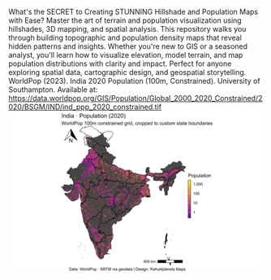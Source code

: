 What's the SECRET to Creating STUNNING Hillshade and Population Maps with Ease?
Master the art of terrain and population visualization using hillshades, 3D mapping, and spatial analysis. This repository walks you through building topographic and population density maps that reveal hidden patterns and insights. Whether you're new to GIS or a seasoned analyst, you'll learn how to visualize elevation, model terrain, and map population distributions with clarity and impact. Perfect for anyone exploring spatial data, cartographic design, and geospatial storytelling.
WorldPop (2023). India 2020 Population (100m, Constrained). University of Southampton.
Available at: https://data.worldpop.org/GIS/Population/Global_2000_2020_Constrained/2020/BSGM/IND/ind_ppp_2020_constrained.tif
![India Population Relief Map](https://github.com/rahulIITISMDhanabd/hillshade-population-maps/blob/main/india_population_relief_custom_states.png?raw=true)

